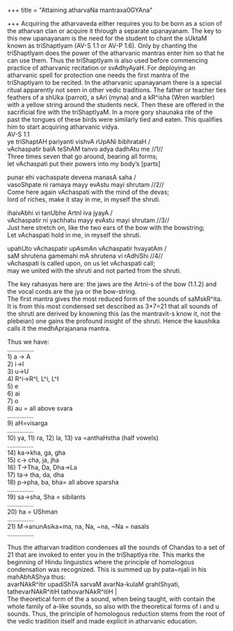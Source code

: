 +++
title = "Attaining atharvaNa mantraxa0GYAna"

+++
Acquiring the atharvaveda either requires you to be born as a scion of
the atharvan clan or acquire it through a separate upanayanam. The key
to this new upanayanam is the need for the student to chant the sUktaM
known as triShaptIyam (AV-S 1.1 or AV-P 1.6). Only by chanting the
triShaptIyam does the power of the atharvanic mantras enter him so that
he can use them. Thus the triShaptIyam is also used before commencing
practice of atharvanic recitation or svAdhyAyaH. For deploying an
atharvanic spell for protection one needs the first mantra of the
triShaptiyam to be recited. In the atharvanic upanayanam there is a
special ritual apparently not seen in other vedic traditions. The father
or teacher ties feathers of a shUka (parrot), a sAri (myna) and a
kR^isha (Wren warbler) with a yellow string around the students neck.
Then these are offered in the sacrificial fire with the triShaptIyaM. In
a more gory shaunaka rite of the past the tongues of these birds were
similarly tied and eaten. This qualifies him to start acquiring
atharvanic vidya.  
AV-S 1.1  
ye triShaptAH pariyanti vishvA rUpANi bibhrataH /  
vAchaspatir balA teShAM tanvo adya dadhAtu me //1//  
Three times seven that go around, bearing all forms;  
let vAchaspati put their powers into my body’s \[parts\]

punar ehi vachaspate devena manasA saha /  
vasoShpate ni ramaya mayy evAstu mayi shrutam //2//  
Come here again vAchaspati with the mind of the devas;  
lord of riches, make it stay in me, in myself the shruti.

ihaivAbhi vi tanUbhe ArtnI iva jyayA /  
vAchaspatir ni yachhatu mayy evAstu mayi shrutam //3//  
Just here stretch on, like the two ears of the bow with the bowstring;  
Let vAchaspati hold in me, in myself the shruti.

upahUto vAchaspatir upAsmAn vAchaspatir hvayatAm /  
saM shrutena gamemahi mA shrutena vi rAdhiShi //4//  
vAchaspati is called upon, on us let vAchaspati call;  
may we united with the shruti and not parted from the shruti.

The key rahasyas here are: the jaws are the Artni-s of the bow (1.1.2)
and the vocal cords are the jya or the bow-string.  
The first mantra gives the most reduced form of the sounds of
saMskR^ita. It is from this most condensed set described as 3\*7=21 that
all sounds of the shruti are derived by knowning this (as the
mantravit-s know it, not the plebeian) one gains the profound insight of
the shruti. Hence the kaushika calls it the medhAprajanana mantra.

Thus we have:  
……………  
1\) a -\> A  
2\) i-\>I  
3\) u-\>U  
4\) R^i-\>R^I, L^i, L^I  
5\) e  
6\) ai  
7\) o  
8\) au = all above svara  
……………  
9\) aH=visarga  
……………  
10\) ya, 11) ra, 12) la, 13) va =anthaHstha (half vowels)  
……………  
14\) ka-\>kha, ga, gha  
15\) c-\> cha, ja, jha  
16\) T-\>Tha, Da, Dha-\>La  
17\) ta-\> tha, da, dha  
18\) p-\>pha, ba, bha= all above sparsha  
……………  
19\) sa-\>sha, Sha = sibilants  
……………  
20\) ha = UShman  
……………  
21\) M-\>anunAsika+ma, na, Na, \~na, \~Na = nasals  
……………

Thus the atharvan tradition condenses all the sounds of Chandas to a set
of 21 that are invoked to enter you in the triShaptIya rite. This marks
the beginning of Hindu linguistics where the principle of homologous
condensation was recognized. This is summed up by pata\~njali in his
mahAbhAShya thus:  
avarNAkR^itir upadiShTA sarvaM avarNa-kulaM grahIShyati,
tathevarNAkR^itiH tathovarNAkR^itiH |  
The theoretical form of the a sound, when being taught, with contain the
whole family of a-like sounds, so also with the theoretical forms of i
and u sounds. Thus, the principle of homologous reduction stems from the
root of the vedic tradition itself and made explicit in atharvanic
education.
